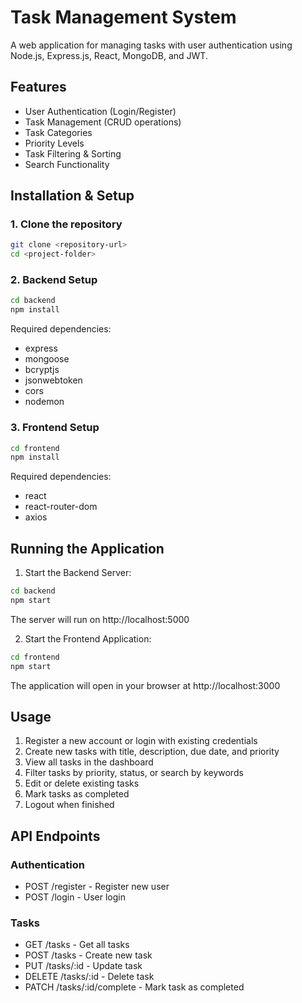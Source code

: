 # Task Management System

A web application for managing tasks with user authentication using Node.js, Express.js, React, MongoDB, and JWT.

## Features

- User Authentication (Login/Register)
- Task Management (CRUD operations)
- Task Categories
- Priority Levels
- Task Filtering & Sorting
- Search Functionality

## Installation & Setup

### 1. Clone the repository
```bash
git clone <repository-url>
cd <project-folder>
```

### 2. Backend Setup
```bash
cd backend
npm install
```

Required dependencies:
- express
- mongoose
- bcryptjs
- jsonwebtoken
- cors
- nodemon

### 3. Frontend Setup
```bash
cd frontend
npm install
```

Required dependencies:
- react
- react-router-dom
- axios

## Running the Application

1. Start the Backend Server:
```bash
cd backend
npm start
```
The server will run on http://localhost:5000

2. Start the Frontend Application:
```bash
cd frontend
npm start
```
The application will open in your browser at http://localhost:3000

## Usage

1. Register a new account or login with existing credentials
2. Create new tasks with title, description, due date, and priority
3. View all tasks in the dashboard
4. Filter tasks by priority, status, or search by keywords
5. Edit or delete existing tasks
6. Mark tasks as completed
7. Logout when finished

## API Endpoints

### Authentication
- POST /register - Register new user
- POST /login - User login

### Tasks
- GET /tasks - Get all tasks
- POST /tasks - Create new task
- PUT /tasks/:id - Update task
- DELETE /tasks/:id - Delete task
- PATCH /tasks/:id/complete - Mark task as completed